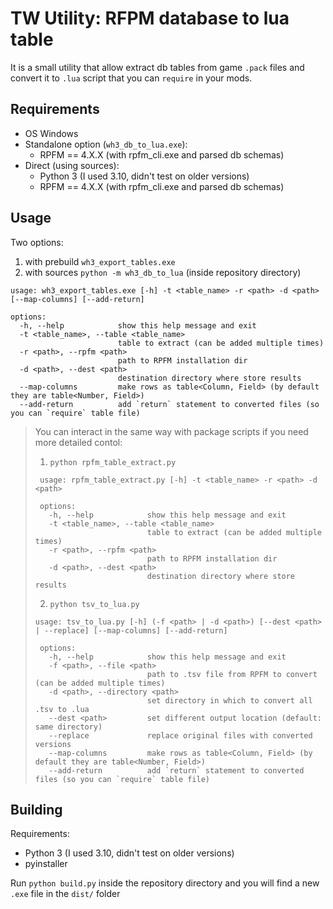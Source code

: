# TW Utility: RFPM database to lua table 
It is a small utility that allow extract db tables from game `.pack` files and convert it to `.lua` script that you can `require` in your mods.

## Requirements
* OS Windows 
* Standalone option (`wh3_db_to_lua.exe`):
  * RPFM == 4.X.X (with rpfm_cli.exe and parsed db schemas)
* Direct (using sources):
  * Python 3 (I used 3.10, didn't test on older versions)
  * RPFM == 4.X.X (with rpfm_cli.exe and parsed db schemas)

## Usage

Two options: 
1. with prebuild `wh3_export_tables.exe`
2. with sources `python -m wh3_db_to_lua` (inside repository directory)

  ```
  usage: wh3_export_tables.exe [-h] -t <table_name> -r <path> -d <path> [--map-columns] [--add-return]

  options:
    -h, --help            show this help message and exit
    -t <table_name>, --table <table_name>
                          table to extract (can be added multiple times)
    -r <path>, --rpfm <path>
                          path to RPFM installation dir
    -d <path>, --dest <path>
                          destination directory where store results
    --map-columns         make rows as table<Column, Field> (by default they are table<Number, Field>)
    --add-return          add `return` statement to converted files (so you can `require` table file)
  ```

  > You can interact in the same way with package scripts if you need more detailed contol:
  >
  > 1. `python rpfm_table_extract.py`
  > ```
  >  usage: rpfm_table_extract.py [-h] -t <table_name> -r <path> -d <path>
  >
  >  options:
  >    -h, --help            show this help message and exit
  >    -t <table_name>, --table <table_name>
  >                          table to extract (can be added multiple times)
  >    -r <path>, --rpfm <path>
  >                          path to RPFM installation dir
  >    -d <path>, --dest <path>
  >                          destination directory where store results
  > ```
  > 2. `python tsv_to_lua.py`
  > ```
  > usage: tsv_to_lua.py [-h] (-f <path> | -d <path>) [--dest <path> | --replace] [--map-columns] [--add-return]
  >
  >  options:
  >    -h, --help            show this help message and exit
  >    -f <path>, --file <path>
  >                          path to .tsv file from RPFM to convert (can be added multiple times)
  >    -d <path>, --directory <path>
  >                          set directory in which to convert all .tsv to .lua
  >    --dest <path>         set different output location (default: same directory)
  >    --replace             replace original files with converted versions
  >    --map-columns         make rows as table<Column, Field> (by default they are table<Number, Field>)
  >    --add-return          add `return` statement to converted files (so you can `require` table file)
  > ```

## Building

Requirements:
* Python 3 (I used 3.10, didn't test on older versions)
* pyinstaller

Run `python build.py` inside the repository directory and you will find a new `.exe` file in the `dist/` folder

